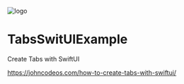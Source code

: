 ![logo](https://i.imgur.com/Dv73hCk.png)
# TabsSwitUIExample
Create Tabs with SwiftUI

https://johncodeos.com/how-to-create-tabs-with-swiftui/
